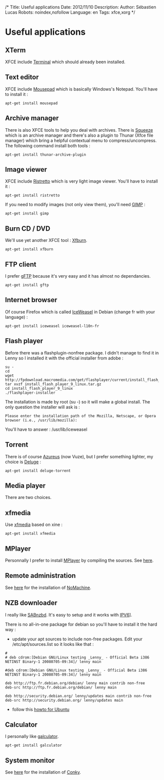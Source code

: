 /*
Title: Useful applications
Date: 2012/11/10
Description: 
Author: Sébastien Lucas
Robots: noindex,nofollow
Language: en
Tags: xfce,xorg
*/
# Useful applications

## XTerm
XFCE include [Terminal](http://www.os-cillation.com/index.php?id=42&L=5) which should already been installed.

## Text editor

XFCE include [Mousepad](http://www.xfce.org/projects/mousepad/) which is basically Windows's Notepad. You'll have to install it :

```
apt-get install mousepad
```

## Archive manager

There is also XFCE tools to help you deal with archives. There is [Squeeze](http://squeeze.xfce.org/) which is an archive manager and there's also a plugin to Thunar (Xfce file manager) which bring a helpful contextual menu to compress/uncompress. The following command install both tools :

```
apt-get install thunar-archive-plugin
```

## Image viewer

XFCE include [Ristretto](http://goodies.xfce.org/projects/applications/ristretto) which is very light image viewer. You'll have to install it :

```
apt-get install ristretto
```

If you need to modify images (not only view them), you'll need [GIMP](http://www.gimp.org/) :

```
apt-get install gimp
```

## Burn CD / DVD

We'll use yet another XFCE tool : [Xfburn](http://www.xfce.org/projects/xfburn/).

```
apt-get install xfburn
```

## FTP client

I prefer [gFTP](http://gftp.seul.org/) because it's very easy and it has almost no dependancies.

```
apt-get install gftp
```

## Internet browser

Of course Firefox which is called [IceWeasel](http://fr.wikipedia.org/wiki/IceWeasel) in Debian (change fr with your language) :

```
apt-get install iceweasel iceweasel-l10n-fr
```

## Flash player

Before there was a flashplugin-nonfree package. I didn't manage to find it in Lenny so I installed it with the official installer from adobe :

```
su -
cd 
wget http://fpdownload.macromedia.com/get/flashplayer/current/install_flash_player_9_linux.tar.gz
tar xvzf install_flash_player_9_linux.tar.gz
cd install_flash_player_9_linux
./flashplayer-installer
```

The installation is made by root (su -) so it will make a global install. The only question the installer will ask is :

```
Please enter the installation path of the Mozilla, Netscape, or Opera browser (i.e., /usr/lib/mozilla): 
```

You'll have to answer : /usr/lib/iceweasel

## Torrent

There is of course [Azureus](http://azureus.sourceforge.net/) (now Vuze), but I prefer something lighter, my choice is [Deluge](http://deluge-torrent.org/) :

```
apt-get install deluge-torrent
```

## Media player

There are two choices.

## xfmedia

Use [xfmedia](http://spuriousinterrupt.org/projects/xfmedia) based on xine :

```
apt-get install xfmedia
```

## MPlayer

Personnally I prefer to install [MPlayer](http://www.mplayerhq.hu) by compiling the sources.
See [here](/en/debian/mplayer).

## Remote administration

See [here](/en/debian/nomachine) for the installation of [NoMachine](http://www.nomachine.com/).

## NZB downloader

I really like [SABnzbd](http://sabnzbd.wikidot.com/). It's easy to setup and it works with [ IPV6](/[en/debian-ipv6 )].

There is no all-in-one package for debian so you'll have to install it the hard way :

*	update your apt sources to include non-free packages. Edit your /etc/apt/sources.list so it looks like that :

```
#
# deb cdrom:[Debian GNU/Linux testing _Lenny_ - Official Beta i386 NETINST Binary-1 20080705-09:34]/ lenny main

#deb cdrom:[Debian GNU/Linux testing _Lenny_ - Official Beta i386 NETINST Binary-1 20080705-09:34]/ lenny main

deb http://ftp.fr.debian.org/debian/ lenny main contrib non-free
deb-src http://ftp.fr.debian.org/debian/ lenny main

deb http://security.debian.org/ lenny/updates main contrib non-free
deb-src http://security.debian.org/ lenny/updates main
```

*	follow this [howto for Ubuntu](http://sabnzbd.wikidot.com/install-ubuntuserver804)

## Calculator

I personally like [galculator](http://galculator.sourceforge.net/).

```
apt-get install galculator
```

## System monitor

See [here](/en/debian/conky) for the installation of [Conky](http://conky.sourceforge.net/).

